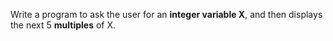 Write a program to ask the user for an **integer variable X**, and then displays the next 5 **multiples** of X.